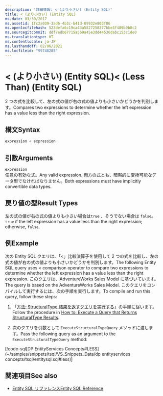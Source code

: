 ```yaml
---
description: '詳細情報: < (より小さい) (Entity SQL)'
title: < (より小さい) (Entity SQL)
ms.date: 03/30/2017
ms.assetid: 1fc2a039-3ad6-4b3c-b41d-09932e803f86
ms.openlocfilehash: 523defa6c19ca43a5827258277bbe3f489b9b8c2
ms.sourcegitcommit: ddf7edb67715a5b9a45e3dd44536dabc153c1de0
ms.translationtype: HT
ms.contentlocale: ja-JP
ms.lasthandoff: 02/06/2021
ms.locfileid: "99748285"
---
```

# <a name="-less-than-entity-sql"></a><span data-ttu-id="1de25-103">\< (より小さい) (Entity SQL)</span><span class="sxs-lookup"><span data-stu-id="1de25-103">\< (Less Than) (Entity SQL)</span></span>

<span data-ttu-id="1de25-104">2 つの式を比較して、左の式の値が右の式の値よりも小さいかどうかを判別します。</span><span class="sxs-lookup"><span data-stu-id="1de25-104">Compares two expressions to determine whether the left expression has a value less than the right expression.</span></span>  
  
## <a name="syntax"></a><span data-ttu-id="1de25-105">構文</span><span class="sxs-lookup"><span data-stu-id="1de25-105">Syntax</span></span>  
  
```sql  
expression < expression  
```  
  
## <a name="arguments"></a><span data-ttu-id="1de25-106">引数</span><span class="sxs-lookup"><span data-stu-id="1de25-106">Arguments</span></span>  

 `expression`  
 <span data-ttu-id="1de25-107">任意の有効な式。</span><span class="sxs-lookup"><span data-stu-id="1de25-107">Any valid expression.</span></span> <span data-ttu-id="1de25-108">両方の式とも、暗黙的に変換可能なデータ型でなければなりません。</span><span class="sxs-lookup"><span data-stu-id="1de25-108">Both expressions must have implicitly convertible data types.</span></span>  
  
## <a name="result-types"></a><span data-ttu-id="1de25-109">戻り値の型</span><span class="sxs-lookup"><span data-stu-id="1de25-109">Result Types</span></span>  

 <span data-ttu-id="1de25-110">左の式の値が右の式の値よりも小さい場合は`true` 、そうでない場合は `false`。</span><span class="sxs-lookup"><span data-stu-id="1de25-110">`true` if the left expression has a value less than the right expression; otherwise, `false`.</span></span>  
  
## <a name="example"></a><span data-ttu-id="1de25-111">例</span><span class="sxs-lookup"><span data-stu-id="1de25-111">Example</span></span>  

 <span data-ttu-id="1de25-112">次の Entity SQL クエリは、「<」比較演算子を使用して 2 つの式を比較し、左の式の値が右の式の値よりも小さいかどうかを判別します。</span><span class="sxs-lookup"><span data-stu-id="1de25-112">The following Entity SQL query uses < comparison operator to compare two expressions to determine whether the left expression has a value less than the right expression.</span></span> <span data-ttu-id="1de25-113">このクエリは、AdventureWorks Sales Model に基づいています。</span><span class="sxs-lookup"><span data-stu-id="1de25-113">The query is based on the AdventureWorks Sales Model.</span></span> <span data-ttu-id="1de25-114">このクエリをコンパイルして実行するには、次の手順を実行します。</span><span class="sxs-lookup"><span data-stu-id="1de25-114">To compile and run this query, follow these steps:</span></span>  
  
1. <span data-ttu-id="1de25-115">「[方法: StructuralType 結果を返すクエリを実行する](../how-to-execute-a-query-that-returns-structuraltype-results.md)」の手順に従います。</span><span class="sxs-lookup"><span data-stu-id="1de25-115">Follow the procedure in [How to: Execute a Query that Returns StructuralType Results](../how-to-execute-a-query-that-returns-structuraltype-results.md).</span></span>  
  
2. <span data-ttu-id="1de25-116">次のクエリを引数として `ExecuteStructuralTypeQuery` メソッドに渡します。</span><span class="sxs-lookup"><span data-stu-id="1de25-116">Pass the following query as an argument to the `ExecuteStructuralTypeQuery` method:</span></span>  
  
 [!code-sql[DP EntityServices Concepts#LESS](~/samples/snippets/tsql/VS_Snippets_Data/dp entityservices concepts/tsql/entitysql.sql#less)]  
  
## <a name="see-also"></a><span data-ttu-id="1de25-117">関連項目</span><span class="sxs-lookup"><span data-stu-id="1de25-117">See also</span></span>

- [<span data-ttu-id="1de25-118">Entity SQL リファレンス</span><span class="sxs-lookup"><span data-stu-id="1de25-118">Entity SQL Reference</span></span>](entity-sql-reference.md)
